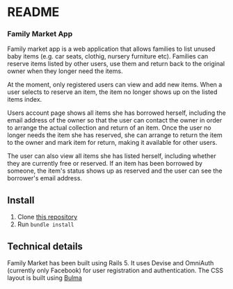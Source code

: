 # README

### Family Market App

Family market app is a web application that allows families to list unused baby items (e.g. car seats, clothig, nursery furniture etc). Families can reserve items listed by other users, use them and return back to the original owner when they longer need the items.

At the moment, only registered users can view and add new items. When a user selects to reserve an item, the item no longer shows up on the listed items index. 

Users account page shows all items she has borrowed herself, including the email address of the owner so that the user can contact the owner in order to arrange the actual collection and return of an item. Once the user no longer needs the item she has reserved, she can arrange to return the item to the owner and mark item for return, making it available for other users.

The user can also view all items she has listed herself, including whether they are currently free or reserved. If an item has been borrowed by someone, the item's status shows up as reserved and the user can see the borrower's email address.

## Install

1. Clone [this repository](https://github.com/kpiipari/family_market_app)
2. Run `bundle install`

## Technical details

Family Market has been built using Rails 5. It uses Devise and OmniAuth (currently only Facebook) for user registration and authentication. The CSS layout is built using [Bulma](https://bulma.io/)
